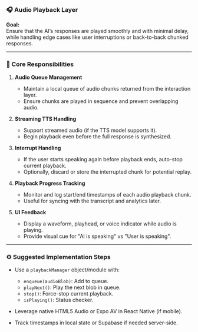 ### 🎧 Audio Playback Layer

**Goal:**  
Ensure that the AI’s responses are played smoothly and with minimal delay, while handling edge cases like user interruptions or back-to-back chunked responses.

---

### 🔩 Core Responsibilities

1.  **Audio Queue Management**

    - Maintain a local queue of audio chunks returned from the interaction layer.
    - Ensure chunks are played in sequence and prevent overlapping audio.

2.  **Streaming TTS Handling**

    - Support streamed audio (if the TTS model supports it).
    - Begin playback even before the full response is synthesized.

3.  **Interrupt Handling**

    - If the user starts speaking again before playback ends, auto-stop current playback.
    - Optionally, discard or store the interrupted chunk for potential replay.

4.  **Playback Progress Tracking**

    - Monitor and log start/end timestamps of each audio playback chunk.
    - Useful for syncing with the transcript and analytics later.

5.  **UI Feedback**

    - Display a waveform, playhead, or voice indicator while audio is playing.
    - Provide visual cue for "AI is speaking" vs "User is speaking".

---

### ⚙️ Suggested Implementation Steps

- Use a `playbackManager` object/module with:

  - `enqueue(audioBlob)`: Add to queue.
  - `playNext()`: Play the next blob in queue.
  - `stop()`: Force-stop current playback.
  - `isPlaying()`: Status checker.

- Leverage native HTML5 Audio or Expo AV in React Native (if mobile).
- Track timestamps in local state or Supabase if needed server-side.
